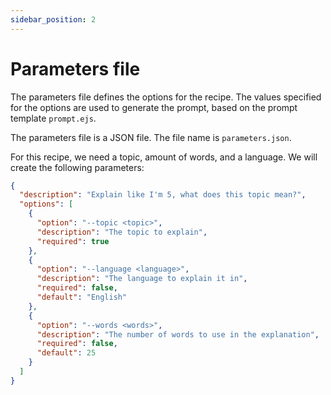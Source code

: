 ```yaml
---
sidebar_position: 2
---
```


# Parameters file

The parameters file defines the options for the recipe. The values specified for the options are used 
to generate the prompt, based on the prompt template `prompt.ejs`.

The parameters file is a JSON file. The file name is `parameters.json`.

For this recipe, we need a topic, amount of words, and a language. We will create the following parameters:

```json
{
  "description": "Explain like I'm 5, what does this topic mean?",
  "options": [
    {
      "option": "--topic <topic>",
      "description": "The topic to explain",
      "required": true
    },
    {
      "option": "--language <language>",
      "description": "The language to explain it in",
      "required": false,
      "default": "English"
    },
    {
      "option": "--words <words>",
      "description": "The number of words to use in the explanation",
      "required": false,
      "default": 25
    }
  ]
}
```

